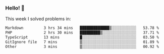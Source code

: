 ### Hello! 👋

This week I solved problems in:

<!--START_SECTION:waka-->

```txt
Markdown         3 hrs 34 mins   █████████████▒░░░░░░░░░░░   53.78 %
PHP              2 hrs 30 mins   █████████▒░░░░░░░░░░░░░░░   37.71 %
TypeScript       13 mins         █░░░░░░░░░░░░░░░░░░░░░░░░   03.50 %
GitIgnore file   7 mins          ▒░░░░░░░░░░░░░░░░░░░░░░░░   01.89 %
Other            3 mins          ▒░░░░░░░░░░░░░░░░░░░░░░░░   00.92 %
```

<!--END_SECTION:waka-->

